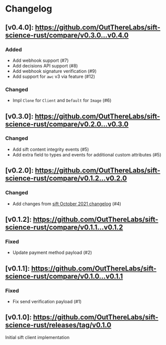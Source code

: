 # Changelog

## [v0.4.0]: https://github.com/OutThereLabs/sift-science-rust/compare/v0.3.0...v0.4.0

### Added

- Add webhook support (#7)
- Add decisions API support (#8)
- Add webhook signature verification (#9)
- Add support for `awc` v3 via feature (#12)

### Changed

- Impl `Clone` for `Client` and `Default` for `Image` (#6)

## [v0.3.0]: https://github.com/OutThereLabs/sift-science-rust/compare/v0.2.0...v0.3.0

### Changed

- Add sift content integrity events (#5)
- Add extra field to types and events for additional custom attributes (#5)

## [v0.2.0]: https://github.com/OutThereLabs/sift-science-rust/compare/v0.1.2...v0.2.0

### Changed

- Add changes from [sift October 2021 changelog](https://sift.com/developers/docs/curl/apis-overview/core-topics/changelog) (#4)

## [v0.1.2]: https://github.com/OutThereLabs/sift-science-rust/compare/v0.1.1...v0.1.2

### Fixed

- Update payment method payload (#2)

## [v0.1.1]: https://github.com/OutThereLabs/sift-science-rust/compare/v0.1.0...v0.1.1

### Fixed

- Fix send verification payload (#1)

## [v0.1.0]: https://github.com/OutThereLabs/sift-science-rust/releases/tag/v0.1.0

Initial sift client implementation
